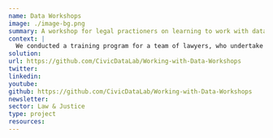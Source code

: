 ```yaml
---
name: Data Workshops
image: ./image-bg.png
summary: A workshop for legal practioners on learning to work with data.
context: |
  We conducted a training program for a team of lawyers, who undertake doctrinal and empirical research on the Indian judiciary, at the [Vidhi Centre for Legal Policy](https://vidhilegalpolicy.in/). In these sessions we shared insights on processes to handle judicial data, working with open data tools and frameworks for data analysis and data visualsations, working with databases, processing datasets using SQL, handling geospatial datasets, and working with qualitative datasets. We designed these sessions in consultation with the JALDI team as per their requirements and expected outcomes. The content for these sessions is available under a [Creative Commons Attribution-ShareAlike 4.0 International License](http://creativecommons.org/licenses/by-sa/4.0/), [here](https://github.com/CivicDataLab/Working-with-Data-Workshops).
solution: 
url: https://github.com/CivicDataLab/Working-with-Data-Workshops
twitter: 
linkedin:
youtube: 
github: https://github.com/CivicDataLab/Working-with-Data-Workshops
newsletter:  
sector: Law & Justice
type: project
resources:
---
```

